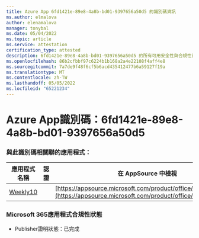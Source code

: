 ```yaml
---
title: Azure App 6fd1421e-89e8-4a8b-bd01-9397656a50d5 的識別碼資訊
ms.author: elmalova
author: elenamalova
manager: tonybal
ms.date: 05/04/2022
ms.topic: article
ms.service: attestation
certification_type: attested
description: 6fd1421e-89e8-4a8b-bd01-9397656a50d5 的所有可用安全性與合規性資訊。
ms.openlocfilehash: 86b2cfbbf97c6224b1b168a2a4e22108f4aff4e8
ms.sourcegitcommit: 7a7de9f48f6cf5b6acd435412477b6a59127f19a
ms.translationtype: MT
ms.contentlocale: zh-TW
ms.lasthandoff: 05/05/2022
ms.locfileid: "65221234"
---
```

# <a name="azure-app-id-6fd1421e-89e8-4a8b-bd01-9397656a50d5"></a>Azure App識別碼：6fd1421e-89e8-4a8b-bd01-9397656a50d5


### <a name="apps-associated-with-this-id"></a>與此識別碼相關聯的應用程式：
| **應用程式名稱** | **認證** | **在 AppSource 中檢視** |
|--------------|---------------|-----------------------|
| [Weekly10](../forward/WA200001441.md) |  | [https://appsource.microsoft.com/product/office/WA200001441](https://appsource.microsoft.com/product/office/WA200001441) |

### <a name="microsoft-365-app-compliance-status"></a>Microsoft 365應用程式合規性狀態
- Publisher證明狀態：已完成
